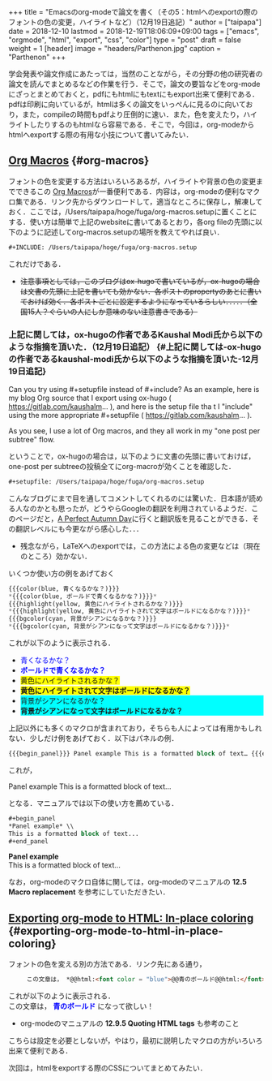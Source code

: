 +++
title = "Emacsのorg-modeで論文を書く（その5：htmlへのexportの際のフォントの色の変更，ハイライトなど）（12月19日追記）"
author = ["taipapa"]
date = 2018-12-10
lastmod = 2018-12-19T18:06:09+09:00
tags = ["emacs", "orgmode", "html", "export", "css", "color"]
type = "post"
draft = false
weight = 1
[header]
  image = "headers/Parthenon.jpg"
  caption = "Parthenon"
+++

学会発表や論文作成にあたっては，当然のことながら，その分野の他の研究者の論文を読んでまとめるなどの作業を行う．そこで，論文の要旨などをorg-modeにざっとまとめておくと，pdfにもhtmlにもtextにもexport出来て便利である．pdfは印刷に向いているが，htmlは多くの論文をいっぺんに見るのに向いており，また，compileの時間もpdfより圧倒的に速い．また，色を変えたり，ハイライトしたりするのもhtmlなら容易である．そこで，今回は，org-modeからhtmlへexportする際の有用な小技について書いてみたい．


## [Org Macros](https://github.com/fniessen/org-macros) {#org-macros}

フォントの色を変更する方法はいろいろあるが，ハイライトや背景の色の変更までできるこの [Org Macros](https://github.com/fniessen/org-macros)が一番便利である．内容は，org-modeの便利なマクロ集である．リンク先からダウンロードして，適当なところに保存し，解凍しておく．ここでは，/Users/taipapa/hoge/fuga/org-macros.setupに置くことにする．使い方は簡単で上記のwebsiteに書いてあるとおり，各org fileの先頭に以下のように記述してorg-macros.setupの場所を教えてやれば良い．

```lisp
#+INCLUDE: /Users/taipapa/hoge/fuga/org-macros.setup
```

これだけである．

-   ~~注意事項としては，このブログはox-hugoで書いているが，ox-hugoの場合は文書の先頭に上記を書いても効かない．各ポストのpropertyのあとに書いておけば効く．各ポストごとに設定するようになっているらしい．．．．．（全国15人？ぐらいの人にしか意味のない注意書きである）~~


### 上記に関しては，ox-hugoの作者であるKaushal Modi氏から以下のような指摘を頂いた．（12月19日追記） {#上記に関しては-ox-hugoの作者であるkaushal-modi氏から以下のような指摘を頂いた-12月19日追記}

<div class="panel">
  <div></div>

Can you try using #+setupfile instead of #+include? As an example, here is my blog Org source that I export using ox-hugo ( <https://gitlab.com/kaushalm>... ), and here is the setup file tha t I "include" using the more appropriate #+setupfile ( <https://gitlab.com/kaushalm>... ).

As you see, I use a lot of Org macros, and they all work in my "one post per subtree" flow.

</div>

ということで，ox-hugoの場合は，以下のように文書の先頭に書いておけば，one-post per subtreeの投稿全てにorg-macroが効くことを確認した．

```lisp
#+setupfile: /Users/taipapa/hoge/fuga/org-macros.setup
```

こんなブログにまで目を通してコメントしてくれるのには驚いた．日本語が読める人なのかとも思ったが，どうやらGoogleの翻訳を利用されているようだ．このページだと，[A Perfect Autumn Day](https://translate.google.com/translate?depth=1&sl=auto&sp=nmt4&tl=en&u=https://taipapamotohus.com/post/html%5Fexport/&xid=17259,1500004,15700019,15700124,15700149,15700186,15700190,15700201,15700237,15700242#comment-4245099680)に行くと翻訳版を見ることができる．その翻訳レベルにも今更ながら感心した．．．

-   残念ながら，LaTeXへのexportでは，この方法による色の変更などは（現在のところ）効かない．

いくつか使い方の例をあげておく

```lisp
{{{color(blue, 青くなるかな？)}}}
*{{{color(blue, ボールドで青くなるかな？)}}}*
{{{highlight(yellow, 黄色にハイライトされるかな？)}}}
*{{{highlight(yellow, 黄色にハイライトされて文字はボールドになるかな？)}}}*
{{{bgcolor(cyan, 背景がシアンになるかな？)}}}
*{{{bgcolor(cyan, 背景がシアンになって文字はボールドになるかな？)}}}*
```

これが以下のように表示される．

-   <span style="color: blue"> 青くなるかな？</span>
-   **<span style="color: blue"> ボールドで青くなるかな？</span>**
-   <span style="background-color: yellow;"> 黄色にハイライトされるかな？</span>
-   **<span style="background-color: yellow;"> 黄色にハイライトされて文字はボールドになるかな？</span>**
-   <div style="background-color: cyan;"> 背景がシアンになるかな？</div>
-   **<div style="background-color: cyan;"> 背景がシアンになって文字はボールドになるかな？</div>**

上記以外にも多くのマクロが含まれており，そちらも人によっては有用かもしれない．少しだけ例をあげておく．以下はパネルの例．

```lisp
{{{begin_panel}}} Panel example This is a formatted block of text… {{{end_panel}}}
```

これが，
<div class="panel"><p> Panel example This is a formatted block of text… </p></div>
  となる．マニュアルでは以下の使い方を薦めている．

```lisp
#+begin_panel
*Panel example* \\
This is a formatted block of text...
#+end_panel
```

<div class="panel">
  <div></div>

**Panel example** <br />
 This is a formatted block of text...

</div>

なお，org-modeのマクロ自体に関しては，org-modeのマニュアルの **12.5 Macro replacement** を参考にしていただきたい．


## [Exporting org-mode to HTML: In-place coloring](https://stackoverflow.com/questions/21340380/exporting-org-mode-to-html-in-place-coloring) {#exporting-org-mode-to-html-in-place-coloring}

フォントの色を変える別の方法である．リンク先にある通り，

```html
     この文章は， *@@html:<font color = "blue">@@青のボールド@@html:</font>@@*になって欲しい！
```

これが以下のように表示される．<br />
この文章は， **<font color = "blue">青のボールド</font>** になって欲しい！

-   org-modeのマニュアルの **12.9.5 Quoting HTML tags** も参考のこと

こちらは設定を必要としないが，やはり，最初に説明したマクロの方がいろいろ出来て便利である．

次回は，htmlをexportする際のCSSについてまとめてみたい．
